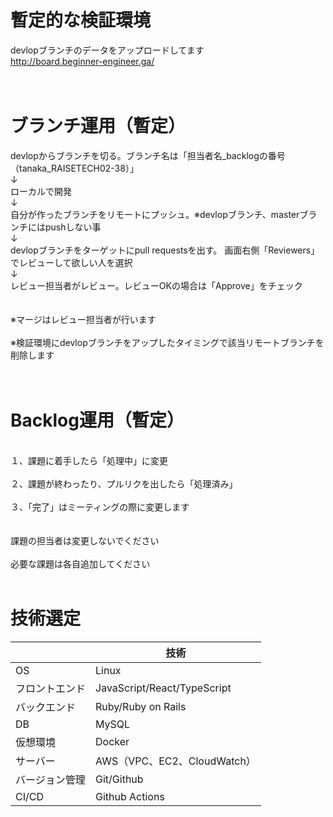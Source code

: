 # 暫定的な検証環境
devlopブランチのデータをアップロードしてます <br>
http://board.beginner-engineer.ga/<br>
<br>
<br>

# ブランチ運用（暫定）

devlopからブランチを切る。ブランチ名は「担当者名_backlogの番号（tanaka_RAISETECH02-38）」<br>
↓<br>
ローカルで開発<br>
↓<br>
自分が作ったブランチをリモートにプッシュ。※devlopブランチ、masterブランチにはpushしない事<br>
↓<br>
devlopブランチをターゲットにpull requestsを出す。 画面右側「Reviewers」でレビューして欲しい人を選択<br>
↓<br>
レビュー担当者がレビュー。レビューOKの場合は「Approve」をチェック<br>
<br>
<br>
※マージはレビュー担当者が行います<br>
<br>
※検証環境にdevlopブランチをアップしたタイミングで該当リモートブランチを削除します<br>
<br>
<br>

# Backlog運用（暫定）
<br>
１、課題に着手したら「処理中」に変更<br>
<br>
２、課題が終わったり、プルリクを出したら「処理済み」<br>
<br>
３、「完了」はミーティングの際に変更します<br>
<br>
<br>
課題の担当者は変更しないでください<br>
<br>
必要な課題は各自追加してください
<br>
<br>


# 技術選定
|  | 技術 |
| --- | --- |
| OS | Linux |
| フロントエンド | JavaScript/React/TypeScript |
| バックエンド | Ruby/Ruby on Rails |
| DB | MySQL |
| 仮想環境 | Docker |
| サーバー | AWS（VPC、EC2、CloudWatch） |
| バージョン管理 | Git/Github |
| CI/CD | Github Actions |
